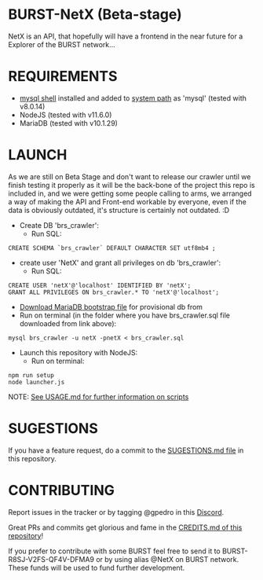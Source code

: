 # BURST-NetX (Beta-stage)
NetX is an API, that hopefully will have a frontend in the near future for a Explorer of the BURST network...

# REQUIREMENTS
- [mysql shell](https://dev.mysql.com/downloads/windows/installer/8.0.html) installed and added to [system path](https://www.computerhope.com/issues/ch000549.htm) as 'mysql' (tested with v8.0.14)
- NodeJS (tested with v11.6.0)
- MariaDB (tested with v10.1.29)

# LAUNCH
As we are still on Beta Stage and don't want to release our crawler until we finish testing it properly as it will be the back-bone of the project this repo is included in, and we were getting some people calling to arms, we arranged a way of making the API and Front-end workable by everyone, even if the data is obviously outdated, it's structure is certainly not outdated. :D
- Create DB 'brs_crawler':
  - Run SQL:
```
CREATE SCHEMA `brs_crawler` DEFAULT CHARACTER SET utf8mb4 ;
```
- create user 'NetX' and grant all privileges on db 'brs_crawler':
  - Run SQL:
```
CREATE USER 'netX'@'localhost' IDENTIFIED BY 'netX';
GRANT ALL PRIVILEGES ON brs_crawler.* TO 'netX'@'localhost';
```
- [Download MariaDB bootstrap file](https://drive.google.com/open?id=1xMMO0rq5mDuvj8Y1lHHzXG8RivPzfqEs) for provisional db from
- Run on terminal (in the folder where you have brs_crawler.sql file downloaded from link above):
```
mysql brs_crawler -u netX -pnetX < brs_crawler.sql
```
- Launch this repository with NodeJS:
  - Run on terminal:
```
npm run setup
node launcher.js
```
NOTE: [See USAGE.md for further information on scripts](https://github.com/gpedro34/BURST-NetX/blob/master/USAGE.md)

# SUGESTIONS
If you have a feature request, do a commit to the [SUGESTIONS.md file](https://github.com/gpedro34/BURST-NetX/blob/master/SUGESTIONS.md) in this repository.

# CONTRIBUTING
Report issues in the tracker or by tagging @gpedro in this [Discord](https://discord.gg/2RSeRaG).

Great PRs and commits get glorious and fame in the [CREDITS.md of this repository](https://github.com/gpedro34/BURST-NetX/blob/master/CREDITS.md)!

If you prefer to contribute with some BURST feel free to send it to BURST-R8SJ-V2FS-QF4V-DFMA9 or by using alias @NetX on BURST network. These funds will be used to fund further development.
